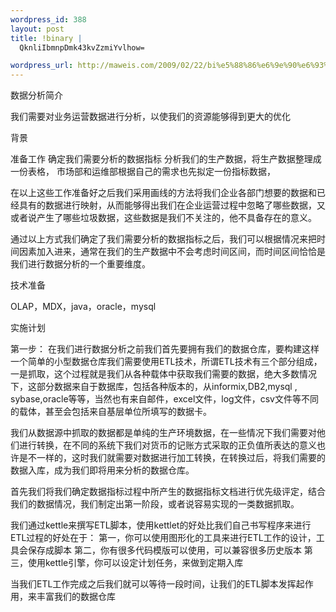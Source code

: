 ```yaml
--- 
wordpress_id: 388
layout: post
title: !binary |
  QknliIbmnpDmk43kvZzmiYvlhow=

wordpress_url: http://maweis.com/2009/02/22/bi%e5%88%86%e6%9e%90%e6%93%8d%e4%bd%9c%e6%89%8b%e5%86%8c/
---
```

数据分析简介

我们需要对业务运营数据进行分析，以使我们的资源能够得到更大的优化


背景



准备工作
确定我们需要分析的数据指标
分析我们的生产数据，将生产数据整理成一份表格，
市场部和运维部根据自己的需求也先拟定一份指标数据，

在以上这些工作准备好之后我们采用画线的方法将我们企业各部门想要的数据和已经具有的数据进行映射，从而能够得出我们在企业运营过程中忽略了哪些数据，又或者说产生了哪些垃圾数据，这些数据是我们不关注的，他不具备存在的意义。

通过以上方式我们确定了我们需要分析的数据指标之后，我们可以根据情况来把时间因素加入进来，通常在我们的生产数据中不会考虑时间区间，而时间区间恰恰是我们进行数据分析的一个重要维度。

技术准备

OLAP，MDX，java，oracle，mysql


实施计划

第一步：
在我们进行数据分析之前我们首先要拥有我们的数据仓库，要构建这样一个简单的小型数据仓库我们需要使用ETL技术，所谓ETL技术有三个部分组成，一是抓取，这个过程就是我们从各种载体中获取我们需要的数据，绝大多数情况下，这部分数据来自于数据库，包括各种版本的，从informix,DB2,mysql
, sybase,oracle等等，当然也有来自邮件，excel文件，log文件，csv文件等不同的载体，甚至会包括来自基层单位所填写的数据卡。

我们从数据源中抓取的数据都是单纯的生产环境数据，在一些情况下我们需要对他们进行转换，在不同的系统下我们对货币的记账方式采取的正负值所表达的意义也许是不一样的，这时我们就需要对数据进行加工转换，在转换过后，将我们需要的数据入库，成为我们即将用来分析的数据仓库。


首先我们将我们确定数据指标过程中所产生的数据指标文档进行优先级评定，结合我们的数据情况，我们制定出第一阶段，或者说容易实现的一类数据抓取。

我们通过kettle来撰写ETL脚本，使用kettlet的好处比我们自己书写程序来进行ETL过程的好处在于：
第一，你可以使用图形化的工具来进行ETL工作的设计，工具会保存成脚本
第二，你有很多代码模版可以使用，可以兼容很多历史版本
第三，使用kettle引擎，你可以设定计划任务，来做到定期入库


当我们ETL工作完成之后我们就可以等待一段时间，让我们的ETL脚本发挥起作用，来丰富我们的数据仓库




